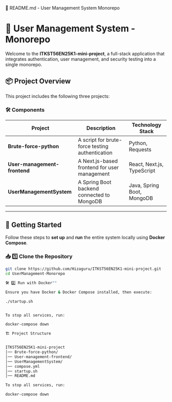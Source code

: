 📜 README.md - User Management System Monorepo

# 🚀 User Management System - Monorepo

Welcome to the **ITKST56EN25K1-mini-project**, a full-stack application that integrates authentication, user management, and security testing into a single monorepo.

## 📦 **Project Overview**

This project includes the following three projects:

### 🛠️ **Components**

| Project                      | Description                                     | Technology Stack           |
| ---------------------------- | ----------------------------------------------- | -------------------------- |
| **Brute-force-python**       | A script for brute-force testing authentication | Python, Requests           |
| **User-management-frontend** | A Next.js-based frontend for user management    | React, Next.js, TypeScript |
| **UserManagementSystem**     | A Spring Boot backend connected to MongoDB      | Java, Spring Boot, MongoDB |

---

## 🚀 **Getting Started**

Follow these steps to **set up** and **run** the entire system locally using **Docker Compose**.

### 📥 **1️⃣ Clone the Repository**

```sh
git clone https://github.com/Hizaguru/ITKST56EN25K1-mini-project.git
cd UserManagement-Monorepo

🛠️ 2️⃣ Run with Docker""

Ensure you have Docker & Docker Compose installed, then execute:

./startup.sh


To stop all services, run:

docker-compose down

🏗️ Project Structure


ITKST56EN25K1-mini-project
│── Brute-force-python/
│── User-management-frontend/
│── UserManagementSystem/
│── compose.yml
│── startup.sh
│── README.md

To stop all services, run:

docker-compose down
```
